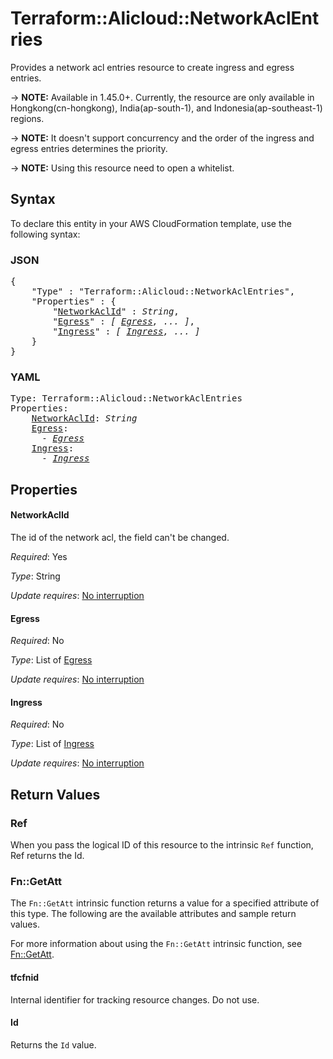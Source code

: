 # Terraform::Alicloud::NetworkAclEntries

Provides a network acl entries resource to create ingress and egress entries.

-> **NOTE:** Available in 1.45.0+. Currently, the resource are only available in Hongkong(cn-hongkong), India(ap-south-1), and Indonesia(ap-southeast-1) regions.

-> **NOTE:** It doesn't support concurrency and the order of the ingress and egress entries determines the priority.

-> **NOTE:** Using this resource need to open a whitelist.

## Syntax

To declare this entity in your AWS CloudFormation template, use the following syntax:

### JSON

<pre>
{
    "Type" : "Terraform::Alicloud::NetworkAclEntries",
    "Properties" : {
        "<a href="#networkaclid" title="NetworkAclId">NetworkAclId</a>" : <i>String</i>,
        "<a href="#egress" title="Egress">Egress</a>" : <i>[ <a href="egress.md">Egress</a>, ... ]</i>,
        "<a href="#ingress" title="Ingress">Ingress</a>" : <i>[ <a href="ingress.md">Ingress</a>, ... ]</i>
    }
}
</pre>

### YAML

<pre>
Type: Terraform::Alicloud::NetworkAclEntries
Properties:
    <a href="#networkaclid" title="NetworkAclId">NetworkAclId</a>: <i>String</i>
    <a href="#egress" title="Egress">Egress</a>: <i>
      - <a href="egress.md">Egress</a></i>
    <a href="#ingress" title="Ingress">Ingress</a>: <i>
      - <a href="ingress.md">Ingress</a></i>
</pre>

## Properties

#### NetworkAclId

The id of the network acl, the field can't be changed.

_Required_: Yes

_Type_: String

_Update requires_: [No interruption](https://docs.aws.amazon.com/AWSCloudFormation/latest/UserGuide/using-cfn-updating-stacks-update-behaviors.html#update-no-interrupt)

#### Egress

_Required_: No

_Type_: List of <a href="egress.md">Egress</a>

_Update requires_: [No interruption](https://docs.aws.amazon.com/AWSCloudFormation/latest/UserGuide/using-cfn-updating-stacks-update-behaviors.html#update-no-interrupt)

#### Ingress

_Required_: No

_Type_: List of <a href="ingress.md">Ingress</a>

_Update requires_: [No interruption](https://docs.aws.amazon.com/AWSCloudFormation/latest/UserGuide/using-cfn-updating-stacks-update-behaviors.html#update-no-interrupt)

## Return Values

### Ref

When you pass the logical ID of this resource to the intrinsic `Ref` function, Ref returns the Id.

### Fn::GetAtt

The `Fn::GetAtt` intrinsic function returns a value for a specified attribute of this type. The following are the available attributes and sample return values.

For more information about using the `Fn::GetAtt` intrinsic function, see [Fn::GetAtt](https://docs.aws.amazon.com/AWSCloudFormation/latest/UserGuide/intrinsic-function-reference-getatt.html).

#### tfcfnid

Internal identifier for tracking resource changes. Do not use.

#### Id

Returns the <code>Id</code> value.

